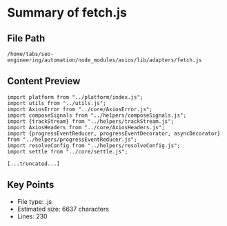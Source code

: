 # Summary of fetch.js
  
## File Path
`/home/tabs/seo-engineering/automation/node_modules/axios/lib/adapters/fetch.js`

## Content Preview
```
import platform from "../platform/index.js";
import utils from "../utils.js";
import AxiosError from "../core/AxiosError.js";
import composeSignals from "../helpers/composeSignals.js";
import {trackStream} from "../helpers/trackStream.js";
import AxiosHeaders from "../core/AxiosHeaders.js";
import {progressEventReducer, progressEventDecorator, asyncDecorator} from "../helpers/progressEventReducer.js";
import resolveConfig from "../helpers/resolveConfig.js";
import settle from "../core/settle.js";

[...truncated...]
```

## Key Points
- File type: .js
- Estimated size: 6637 characters
- Lines: 230
